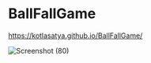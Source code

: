 # BallFallGame


https://kotlasatya.github.io/BallFallGame/

![Screenshot (80)](https://user-images.githubusercontent.com/94086388/205336831-5fc70e3f-4ee4-4f67-a431-6456630b8af4.png)
